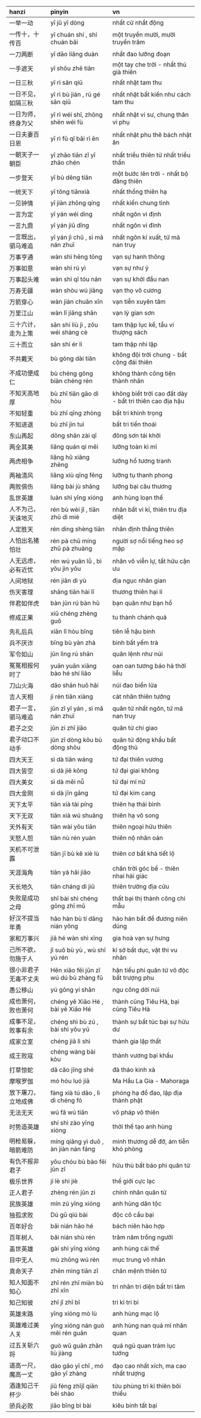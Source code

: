 | hanzi                      | pinyin                                       | vn                                                        |
|:---------------------------|:---------------------------------------------|:----------------------------------------------------------|
| 一举一动                   | yī jǔ yī dòng                                | nhất cử nhất động                                         |
| 一传十，十传百             | yī chuán shí , shí chuán bǎi                 | một truyền mười, mười truyền trăm                         |
| 一刀两断                   | yī dāo liǎng duàn                            | nhất đao lưỡng đoạn                                       |
| 一手遮天                   | yī shǒu zhē tiān                             | một tay che trời - nhất thủ già thiên                     |
| 一日三秋                   | yī rì sān qiū                                | nhất nhật tam thu                                         |
| 一日不见，如隔三秋         | yī rì bù jiàn , rú gé sān qiū                | nhất nhật bất kiến như cách tam thu                       |
| 一日为师，终身为父         | yī rì wéi shī, zhōng shēn wéi fù             | nhất nhật vi sư, chung thân vi phụ                        |
| 一日夫妻百日恩             | yī rì fū qī bǎi rì ēn                        | nhất nhật phu thê bách nhật ân                            |
| 一朝天子一朝臣             | yī zhāo tiān zǐ yī zhāo chén                 | nhất triều thiên tử nhất triều thần                       |
| 一步登天                   | yī bù dēng tiān                              | một bước lên trời - nhất bộ đăng thiên                    |
| 一统天下                   | yī tǒng tiānxià                              | nhất thống thiên hạ                                       |
| 一见钟情                   | yī jiàn zhōng qíng                           | nhất kiến chung tình                                      |
| 一言为定                   | yī yán wéi dìng                              | nhất ngôn vi định                                         |
| 一言九鼎                   | yī yán jiǔ dǐng                              | nhất ngôn vi đỉnh                                         |
| 一言既出，驷马难追         | yī yán jì chū , sì mǎ nán zhuī               | nhất ngôn kí xuất, tứ mã nan truy                         |
| 万事亨通                   | wàn shì hēng tōng                            | vạn sự hanh thông                                         |
| 万事如意                   | wàn shì rú yì                                | vạn sự như ý                                              |
| 万事起头难                 | wàn shì qǐ tóu nán                           | vạn sự khởi đầu nan                                       |
| 万寿无疆                   | wàn shòu wú jiāng                            | vạn thọ vô cương                                          |
| 万箭穿心                   | wàn jiàn chuān xīn                           | vạn tiễn xuyên tâm                                        |
| 万里江山                   | wàn lǐ jiāng shān                            | vạn lý gian sơn                                           |
| 三十六计，走为上策         | sān shí liù jì , zǒu wéi shàng cè            | tam thập lục kế, tẩu vi thượng sách                       |
| 三十而立                   | sān shí ér lì                                | tam thập nhi lập                                          |
| 不共戴天                   | bù gòng dài tiān                             | không đội trời chung - bất cộng đái thiên                |
| 不成功便成仁               | bù chéng gōng biàn chéng rén                 | không thành công tiện thành nhân                          |
| 不知天高地厚               | bù zhī tiān gāo dì hòu                       | không biết trời cao đất dày - bất tri thiên cao địa hậu   |
| 不知轻重                   | bù zhī qīng zhòng                            | bất tri khinh trọng                                       |
| 不知进退                   | bù zhī jìn tuì                               | bất tri tiến thoái                                        |
| 东山再起                   | dōng shān zài qǐ                             | đông sơn tái khởi                                         |
| 两全其美                   | liǎng quán qí měi                            | lưỡng toàn kì mĩ                                          |
| 两虎相争                   | liǎng hǔ xiāng zhēng                         | lưỡng hổ tương tranh                                      |
| 两袖清风                   | liǎng xiù qīng fēng                          | lưỡng tụ thanh phong                                      |
| 两败俱伤                   | liǎng bài jù shāng                           | lưỡng bại câu thương                                      |
| 乱世英雄                   | luàn shì yīng xióng                          | anh hùng loạn thế                                         |
| 人不为己，天诛地灭         | rén bù wèi jǐ , tiān zhū dì miè              | nhân bất vi kỉ, thiên tru địa diệt                        |
| 人定胜天                   | rén dìng shèng tiān                          | nhân định thắng thiên                                     |
| 人怕出名猪怕壮             | rén pà chū míng zhū pà zhuàng                | người sợ nổi tiếng heo sợ mập                             |
| 人无远虑，必有近忧         | rén wú yuǎn lǜ , bì yǒu jìn yōu              | nhân vô viễn lự, tất hữu cận ưu                           |
| 人间地狱                   | rén jiān dì yù                               | địa ngục nhân gian                                        |
| 伤天害理                   | shāng tiān hài lǐ                            | thương thiên hại lí                                       |
| 伴君如伴虎                 | bàn jūn rú bàn hǔ                            | bạn quân như bạn hổ                                       |
| 修成正果                   | xiū chéng zhèng guǒ                          | tu thành chánh quả                                        |
| 先礼后兵                   | xiān lǐ hòu bīng                             | tiên lễ hậu binh                                          |
| 兵不厌诈                   | bīng bù yàn zhà                              | binh bất yếm trá                                          |
| 军令如山                   | jūn lìng rú shān                             | quân lệnh như núi                                         |
| 冤冤相报何时了             | yuān yuān xiāng bào hé shí liǎo              | oan oan tương báo hà thời liễu                            |
| 刀山火海                   | dāo shān huǒ hǎi                             | núi đao biển lửa                                          |
| 吉人天相                   | jí rén tiān xiàng                            | cát nhân thiên tướng                                      |
| 君子一言，驷马难追         | jūn zǐ yī yán , sì mǎ nán zhuī               | quân tử nhất ngôn, tứ mã nan truy                         |
| 君子之交                   | jūn zi zhī jiāo                              | quân tử chi giao                                          |
| 君子动口不动手             | jūn zǐ dòng kǒu bù dòng shǒu                 | quân tử động khẩu bất động thủ                            |
| 四大天王                   | sì dà tiān wáng                              | tứ đại thiên vương                                        |
| 四大皆空                   | sì dà jiē kōng                               | tứ đại giai không                                         |
| 四大美女                   | sì dà měi nǚ                                 | tứ đại mĩ nữ                                              |
| 四大金刚                   | sì dà jīn gāng                               | tứ đại kim cang                                           |
| 天下太平                   | tiān xià tài píng                            | thiên hạ thái bình                                        |
| 天下无双                   | tiān xià wú shuāng                           | thiên hạ vô song                                          |
| 天外有天                   | tiān wài yǒu tiān                            | thiên ngoại hữu thiên                                     |
| 天怒人怨                   | tiān nù rén yuàn                             | thiên nộ nhân oán                                         |
| 天机不可泄露               | tiān jī bù kě xiè lù                         | thiên cơ bất khả tiết lộ                                  |
| 天涯海角                   | tiān yá hǎi jiǎo                             | chân trời góc bể - thiên nhai hải giác                    |
| 天长地久                   | tiān cháng dì jiǔ                            | thiên trường địa cửu                                      |
| 失败是成功之母             | shī bài shì chéng gōng zhī mǔ                | thất bại thị thành công chi mẫu                           |
| 好汉不提当年勇             | hǎo hàn bù tí dāng nián yǒng                 | hảo hán bất đề đương niên dũng                            |
| 家和万事兴                 | jiā hé wàn shì xīng                          | gia hoà vạn sự hưng                                       |
| 己所不欲，勿施于人         | jǐ suǒ bù yù , wù shī yú rén                 | kỉ sở bất dục, vật thi vu nhân                            |
| 很小非君子 无毒不丈夫      | Hěn xiǎo fēi jūn zǐ wú dú bù zhàng fū        | hận tiểu phi quân tử vô độc bất trượng phu                |
| 愚公移山                   | yú gōng yí shān                              | ngu công dời núi                                          |
| 成也萧何，败也萧何         | chéng yě Xiāo Hé , bài yě Xiāo Hé            | thành cũng Tiêu Hà, bại cũng Tiêu Hà                      |
| 成事不足，败事有余         | chéng shì bù zú , bài shì yǒu yú             | thành sự bất túc bại sự hữu dư                            |
| 成家立室                   | chéng jiā lì shì                             | thành gia lập thất                                        |
| 成王败寇                   | chéng wáng bài kòu                           | thành vương bại khấu                                      |
| 打草惊蛇                   | dǎ cǎo jīng shé                              | đả thảo kinh xà                                           |
| 摩喉罗伽                   | mó hóu luó jiā                               | Ma Hầu La Gia - Mahoraga                                  |
| 放下屠刀，立地成佛         | fàng xià tú dāo , lì dì chéng fó             | phóng hạ đồ đao, lập địa thành phật                       |
| 无法无天                   | wú fǎ wú tiān                                | vô pháp vô thiên                                          |
| 时势造英雄                 | shí shì zào yīng xióng                       | thời thế tạo anh hùng                                     |
| 明枪易躲，暗箭难防         | míng qiāng yì duǒ , àn jiàn nán fáng         | minh thương dễ đỡ, ám tiễn khó phòng                      |
| 有仇不报非君子             | yǒu chóu bù bào fēi jūn zǐ                   | hữu thù bất báo phi quân tử                               |
| 极乐世界                   | jí lè shì jiè                                | thế giới cực lạc                                          |
| 正人君子                   | zhèng rén jūn zi                             | chính nhân quân tử                                        |
| 民族英雄                   | mín zú yīng xióng                            | anh hùng dân tộc                                          |
| 独孤求败                   | Dú gū qiú bài                                | độc cô cầu bại                                            |
| 百年好合                   | bǎi nián hǎo hé                              | bách niên hảo hợp                                         |
| 百年树人                   | bǎi nián shù rén                             | trăm năm trồng người                                      |
| 盖世英雄                   | gài shì yīng xióng                           | anh hùng cái thế                                          |
| 目中无人                   | mù zhōng wú rén                              | mục trung vô nhân                                         |
| 真命天子                   | zhēn mìng tiān zǐ                            | chân mệnh thiên tử                                        |
| 知人知面不知心             | zhī rén zhī miàn bù zhī xīn                  | tri nhân tri diện bất tri tâm                             |
| 知己知彼                   | zhī jǐ zhī bǐ                                | tri kỉ tri bỉ                                             |
| 英雄末路                   | yīng xióng mò lù                             | anh hùng mạc lộ                                           |
| 英雄难过美人关             | yīng xióng nán guò měi rén guān              | anh hùng nan quá mĩ nhân quan                             |
| 过五关斩六将               | guò wǔ guān zhǎn liù jiàng                   | quá ngũ quan trảm lục tướng                               |
| 道高一尺，魔高一丈         | dào gāo yī chǐ , mó gāo yī zhàng             | đạo cao nhất xích, ma cao nhất trượng                     |
| 酒逢知己千杯少             | jiǔ féng zhījǐ qiān bēi shào                 | tửu phùng tri kỉ thiên bôi thiểu                          |
| 骄兵必败                   | jiāo bīng bì bài                             | kiêu binh tất bại                                         |
